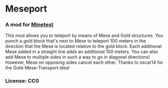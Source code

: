 # Meseport

### A mod for [Minetest](http://www.minetest.net)

This mod allows you to teleport by means of Mese and Gold structures.
You punch a gold block that's next to Mese to teleport 100 meters in the
direction that the Mese is located relative to the gold block. Each
additional Mese added in a straight line adds an additional 100 meters.
You can also add Mese to multiple sides in such a way to go in diagonal
directions! However, Mese on opposing sides cancel each other. Thanks to
oscar14 for the Gold-Mese-Transport idea!

### License: CC0
